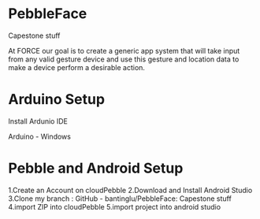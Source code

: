 # PebbleFace
Capestone stuff

At FORCE our goal is to create a generic app system that will take
input from any valid gesture device and use this gesture and location data
to make a device perform a desirable action.

# Arduino Setup
Install Ardunio IDE

Arduino - Windows

# Pebble and Android Setup

1.Create an Account on cloudPebble
2.Download and Install Android Studio
3.Clone my branch : GitHub - bantinglu/PebbleFace: Capestone stuff
4.import ZIP into cloudPebble
5.import project into android studio
